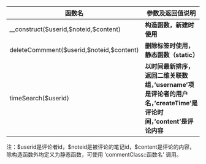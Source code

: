 | 函数名                                      | 参数及返回值说明                                                                                                |
|---------------------------------------------|-----------------------------------------------------------------------------------------------------------------|
| \__construct(\$userid,\$noteid,\$content)   | **构造函数，新建时使用**                                                                                        |
| deleteCommment(\$userid,\$noteid,\$content) | **删除标签时使用，静态函数（static）**                                                                          |
| timeSearch(\$userid)                        | **以时间最新排序，返回二维关联数组，’username’项是评论者的用户名，’createTime’是评论时间，’content’是评论内容** |

注：\$userid是评论者id，\$noteid是被评论的笔记id，\$content是评论的内容，除构造函数外均定义为静态函数，可使用
‘commentClass::函数名’ 调用。
